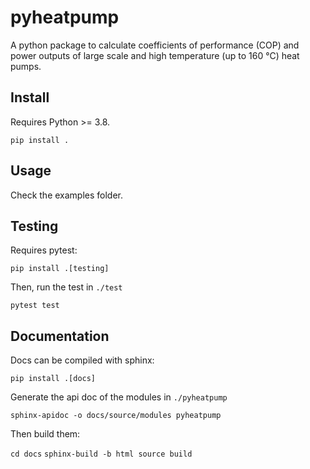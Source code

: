 # pyheatpump

A python package to calculate coefficients of performance (COP) and power
outputs of large scale and high temperature (up to 160 °C) heat pumps.

## Install

Requires Python >= 3.8.

`pip install .`

## Usage

Check the examples folder.

## Testing

Requires pytest:

`pip install .[testing]`

Then, run the test in `./test`

`pytest test`

## Documentation

Docs can be compiled with sphinx:

`pip install .[docs]`

Generate the api doc of the modules in `./pyheatpump`

`sphinx-apidoc -o docs/source/modules pyheatpump`

Then build them:

`cd docs`
`sphinx-build -b html source build`
